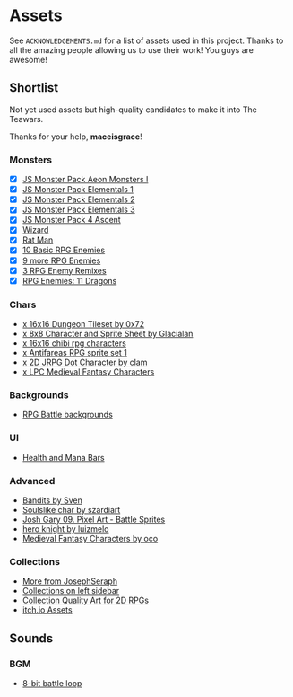# Assets

See `ACKNOWLEDGEMENTS.md` for a list of assets used in this project. Thanks to all the amazing people allowing us to use their work! You guys are awesome!

## Shortlist

Not yet used assets but high-quality candidates to make it into The Teawars.

Thanks for your help, **maceisgrace**!

### Monsters

- [x] [JS Monster Pack Aeon Monsters I](https://opengameart.org/content/js-monsters-aeon-monsters-i)
- [x] [JS Monster Pack Elementals 1](https://opengameart.org/content/js-monster-set-elementals)
- [x] [JS Monster Pack Elementals 2](https://opengameart.org/content/js-monster-set-elementals-ii)
- [x] [JS Monster Pack Elementals 3](https://opengameart.org/content/js-monster-set-elementals-iii)
- [x] [JS Monster Pack 4 Ascent](https://opengameart.org/content/js-monster-pack-4-ascent)
- [x] [Wizard](https://opengameart.org/content/wizard-0)
- [x] [Rat Man](https://opengameart.org/content/rat-men-rpg-enemies)
- [x] [10 Basic RPG Enemies](https://opengameart.org/content/10-basic-rpg-enemies)
- [x] [9 more RPG Enemies](https://opengameart.org/content/more-rpg-enemies)
- [x] [3 RPG Enemy Remixes](https://opengameart.org/content/3-rpg-enemy-remixes)
- [x] [RPG Enemies: 11 Dragons](https://opengameart.org/content/rpg-enemies-11-dragons)

### Chars

- [x 16x16 Dungeon Tileset by 0x72](https://0x72.itch.io/16x16-dungeon-tileset)
- [x 8x8 Character and Sprite Sheet by Glacialan](https://opengameart.org/content/8x8-character-and-sprite-sheet)
- [x 16x16 chibi rpg characters](https://opengameart.org/content/16x16-chibi-rpg-characters-with-weapons-and-shields)
- [x Antifareas RPG sprite set 1](https://opengameart.org/content/antifareas-rpg-sprite-set-1-enlarged-w-transparent-background)
- [x 2D JRPG Dot Character by clam](https://opengameart.org/content/2d-jrpg-dot-character)
- [x LPC Medieval Fantasy Characters](https://opengameart.org/content/lpc-medieval-fantasy-character-sprites)

### Backgrounds

- [RPG Battle backgrounds](https://opengameart.org/content/backgrounds-3)

### UI

- [Health and Mana Bars](https://opengameart.org/content/health-and-mana-bars)

### Advanced

- [Bandits by Sven](https://sventhole.itch.io/bandits)
- [Soulslike char by szardiart](https://szadiart.itch.io/2d-soulslike-character)
- [Josh Gary 09. Pixel Art - Battle Sprites](https://opengameart.org/content/09-pixel-art-battle-sprites)
- [hero knight by luizmelo](https://luizmelo.itch.io/hero-knight)
- [Medieval Fantasy Characters by oco](https://oco.itch.io/medieval-fantasy-character-pack)

### Collections

- [More from JosephSeraph](https://lightningseraph.tumblr.com/Resources)
- [Collections on left sidebar](https://opengameart.org/content/antifareas-rpg-sprite-set-1-enlarged-w-transparent-background)
- [Collection Quality Art for 2D RPGs](https://opengameart.org/content/quality-art-for-2d-rpgs)
- [itch.io Assets](https://itch.io/game-assets/tag-drm-free)

## Sounds

### BGM

- [8-bit battle loop](https://opengameart.org/content/8-bit-battle-loop)
